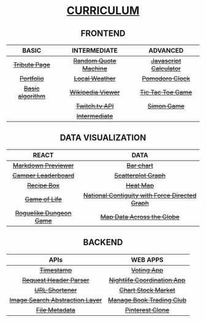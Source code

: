 <center>

# [CURRICULUM](https://www.freecodecamp.org/jolav)

## **FRONTEND**

| BASIC | INTERMEDIATE | ADVANCED |
| :---:         |     :---:      |          :---: |
| ~~[Tribute Page]()~~ | ~~[Random Quote Machine]()~~ | ~~[Javascript Calculator]()~~ |
| ~~[Portfolio]()~~ | ~~[Local Weather]()~~ | ~~[Pomodoro Clock]()~~ |
| ~~[Basic algorithm]()~~ | ~~[Wikipedia Viewer]()~~ | ~~[Tic Tac Toe Game]()~~ |
| | ~~[Twitch.tv API]()~~ | ~~[Simon Game]()~~ |
| |  ~~[Intermediate]()~~ |

## **DATA VISUALIZATION**

| REACT | DATA |
| :---: | :---: | 
| ~~[Markdown Previewer]()~~ | ~~[Bar chart]()~~ |
| ~~[Camper Leaderboard]()~~ | ~~[Scatterplot Graph]()~~ |
| ~~[Recipe Box]()~~ | ~~[Heat Map]()~~ |
| ~~[Game of Life]()~~ | ~~[National Contiguity with Force Directed Graph]()~~ |
| ~~[Roguelike Dungeon Game]()~~ | ~~[Map Data Across the Globe]()~~ |

## **BACKEND**

| APIs | WEB APPS |
| :---: | :---: | 
| ~~[Timestamp]()~~ | ~~[Voting App]()~~ |
| ~~[Request Header Parser]()~~ | ~~[Nightlife Coordination App]()~~ |
| ~~[URL Shortener]()~~ | ~~[Chart Stock Market]()~~ |
| ~~[Image Search Abstraction Layer]()~~ | ~~[Manage Book Trading Club]()~~ |
| ~~[File Metadata]()~~ | ~~[Pinterest Clone]()~~ |

</center>


